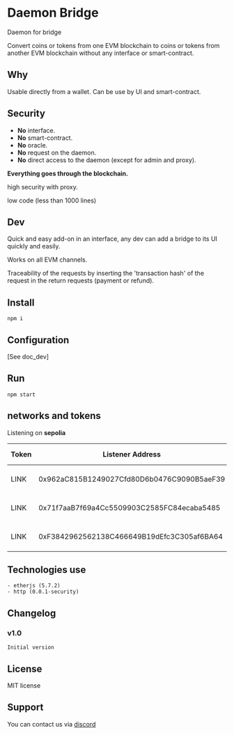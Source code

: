 # Daemon Bridge
Daemon for bridge

Convert coins or tokens from one EVM blockchain to coins or tokens from another EVM blockchain without any interface or smart-contract.

## Why

Usable directly from a wallet.
Can be use by UI and smart-contract.

## Security

- **No** interface.
- **No** smart-contract.
- **No** oracle.
- **No** request on the daemon.
- **No** direct access to the daemon (except for admin and proxy).

**Everything goes through the blockchain.**

high security with proxy.

low code (less than 1000 lines)

## Dev

Quick and easy add-on in an interface, any dev can add a bridge to its UI quickly and easily.

Works on all EVM channels.

Traceability of the requests by inserting the 'transaction hash' of the request in the return requests (payment or refund).

## Install

```shell
npm i
```

## Configuration

[See doc_dev]

## Run

```shell
npm start
```

## networks and tokens

Listening on **sepolia**

|   Token   |   Listener Address |   To Network |   To Token |
|---    |---    |:-:    |:-:    |
|   LINK        |   0x962aC815B1249027Cfd80D6b0476C9090B5aeF39   |   Optimism Sepolia (Testnet)   |   LINK   |
|   LINK        |   0x71f7aaB7f69a4Cc5509903C2585FC84ecaba5485  |   Arbitrum Sepolia (testnet)   |   LINK |
|   LINK        |   0xF3842962562138C466649B19dEfc3C305af6BA64  |   Base Sepolia (testnet)   |   LINK |


## Technologies use

	- etherjs (5.7.2)
    - http (0.0.1-security)

## Changelog

### v1.0

    Initial version

## License

MIT license

## Support

You can contact us via [discord](https://discord.com/channels/753223385948880961/1224720192488210584)
